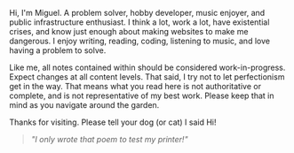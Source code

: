 ---
---

Hi, I'm Miguel. A problem solver, hobby developer, music enjoyer, and public infrastructure enthusiast. I think a lot, work a lot, have existential crises, and know just enough about making websites to make me dangerous. I enjoy writing, reading, coding, listening to music, and love having a problem to solve.

Like me, all notes contained within should be considered work-in-progress. Expect changes at all content levels. That said, I try not to let perfectionism get in the way. That means what you read here is not authoritative or complete, and is not representative of my best work. Please keep that in mind as you navigate around the garden.

Thanks for visiting. Please tell your dog (or cat) I said Hi!

> _"I only wrote that poem to test my printer!"_
